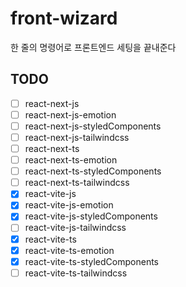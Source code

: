 # front-wizard

한 줄의 명령어로 프론트엔드 세팅을 끝내준다

## TODO

- [ ] react-next-js
- [ ] react-next-js-emotion
- [ ] react-next-js-styledComponents
- [ ] react-next-js-tailwindcss
- [ ] react-next-ts
- [ ] react-next-ts-emotion
- [ ] react-next-ts-styledComponents
- [ ] react-next-ts-tailwindcss
- [x] react-vite-js
- [x] react-vite-js-emotion
- [x] react-vite-js-styledComponents
- [ ] react-vite-js-tailwindcss
- [x] react-vite-ts
- [x] react-vite-ts-emotion
- [x] react-vite-ts-styledComponents
- [ ] react-vite-ts-tailwindcss
